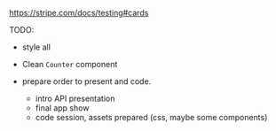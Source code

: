 https://stripe.com/docs/testing#cards

TODO:

- style all
- Clean `Counter` component

- prepare order to present and code.

  - intro API presentation
  - final app show
  - code session, assets prepared (css, maybe some components)
